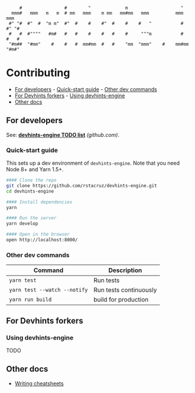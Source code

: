 ```
     #                #        "             m                    "
  mmm#   mmm   m   m  # mm   mmm    m mm   mm#mm   mmm          mmm     mmm
 #" "#  #"  #  "m m"  #"  #    #    #"  #    #    #   "           #    #" "#
 #   #  #""""   #m#   #   #    #    #   #    #     """m           #    #   #
 "#m##  "#mm"    #    #   #  mm#mm  #   #    "mm  "mmm"    #    mm#mm  "#m#"
```

# Contributing

<!-- TOC depthFrom:1 depthTo:3 withLinks:1 updateOnSave:1 orderedList:0 -->

* [For developers](#for-developers) - [Quick-start guide](#quick-start-guide) - [Other dev commands](#other-dev-commands)
* [For Devhints forkers](#for-devhints-forkers) - [Using devhints-engine](#using-devhints-engine)
* [Other docs](#other-docs)

<!-- /TOC -->

## For developers

See: **[devhints-engine TODO list](https://github.com/rstacruz/devhints-engine/issues/10)** _(github.com)_.

### Quick-start guide

This sets up a dev environment of `devhints-engine`. Note that you need Node 8+ and Yarn 1.5+.

```bash
#### Clone the repo
git clone https://github.com/rstacruz/devhints-engine.git
cd devhints-engine

#### Install dependencies
yarn

#### Run the server
yarn develop

#### Open in the browser
open http://localhost:8000/
```

### Other dev commands

| Command                      | Description            |
| ---------------------------- | ---------------------- |
| `yarn test`                  | Run tests              |
| `yarn test --watch --notify` | Run tests continuously |
| `yarn run build`             | build for production   |

## For Devhints forkers

### Using devhints-engine

TODO

## Other docs

* [Writing cheatsheets](docs/writing_cheatsheets.md)
